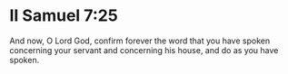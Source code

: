 # II Samuel 7:25

And now, O Lord God, confirm forever the word that you have spoken concerning your servant and concerning his house, and do as you have spoken.
